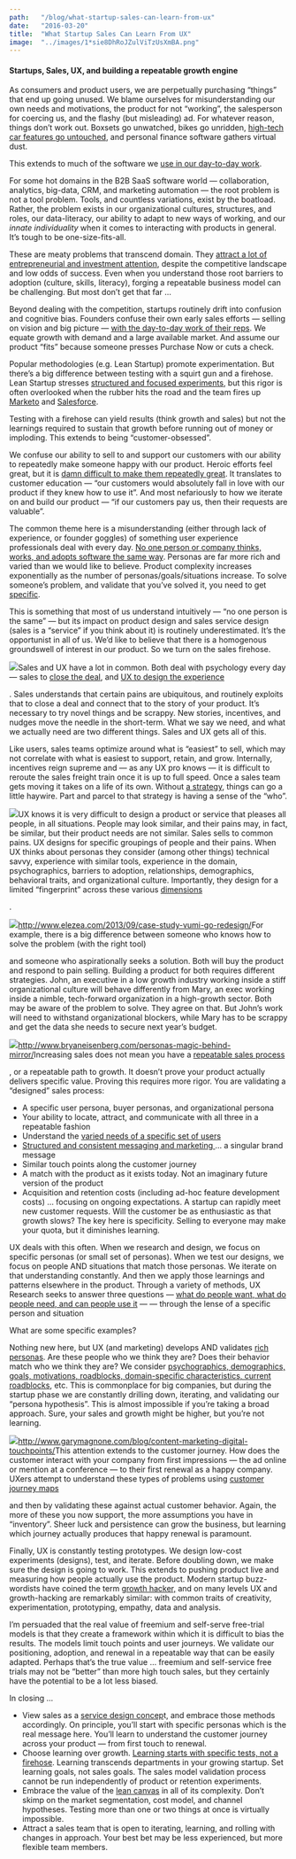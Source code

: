 ```yaml
---
path:	"/blog/what-startup-sales-can-learn-from-ux"
date:	"2016-03-20"
title:	"What Startup Sales Can Learn From UX"
image:	"../images/1*sie8DhRoJZulViTzUsXmBA.png"
---
```


#### Startups, Sales, UX, and building a repeatable growth engine

As consumers and product users, we are perpetually purchasing “things” that end up going unused. We blame ourselves for misunderstanding our own needs and motivations, the product for not “working”, the salesperson for coercing us, and the flashy (but misleading) ad. For whatever reason, things don’t work out. Boxsets go unwatched, bikes go unridden, [high-tech car features go untouched](http://www.consumerreports.org/cro/cars/survey-shows-many-high-tech-car-features-go-unused), and personal finance software gathers virtual dust.

This extends to much of the software we [use in our day-to-day work](http://swreflections.blogspot.com/2013/11/applying-8020-rule-in-software.html).

For some hot domains in the B2B SaaS software world — collaboration, analytics, big-data, CRM, and marketing automation — the root problem is not a tool problem. Tools, and countless variations, exist by the boatload. Rather, the problem exists in our organizational cultures, structures, and roles, our data-literacy, our ability to adapt to new ways of working, and our *innate individuality* when it comes to interacting with products in general. It’s tough to be one-size-fits-all.

These are meaty problems that transcend domain. They [attract a lot of entrepreneurial and investment attention](https://index.co/top/market/saas/investments/2016), despite the competitive landscape and low odds of success. Even when you understand those root barriers to adoption (culture, skills, literacy), forging a repeatable business model can be challenging. But most don’t get that far …

Beyond dealing with the competition, startups routinely drift into confusion and cognitive bias. Founders confuse their own early sales efforts — selling on vision and big picture — [with the day-to-day work of their reps](http://www.bothsidesofthetable.com/2010/10/12/startup-sales-why-hiring-seasoned-reps-may-not-work/). We equate growth with demand and a large available market. And assume our product “fits” because someone presses Purchase Now or cuts a check.

Popular methodologies (e.g. Lean Startup) promote experimentation. But there’s a big difference between testing with a squirt gun and a firehose. Lean Startup stresses [structured and focused experiments](http://ssir.org/articles/entry/the_promise_of_lean_experimentation), but this rigor is often overlooked when the rubber hits the road and the team fires up [Marketo](https://www.marketo.com/) and [Salesforce](http://www.salesforce.com/).

Testing with a firehose can yield results (think growth and sales) but not the learnings required to sustain that growth before running out of money or imploding. This extends to being “customer-obsessed”.

We confuse our ability to sell to and support our customers with our ability to repeatedly make someone happy with our product. Heroic efforts feel great, but it is [damn difficult to make them repeatedly great](https://hbr.org/2012/02/the-end-of-customer-service-he). It translates to customer education — “our customers would absolutely fall in love with our product if they knew how to use it”. And most nefariously to how we iterate on and build our product — “if our customers pay us, then their requests are valuable”.

The common theme here is a misunderstanding (either through lack of experience, or founder goggles) of something user experience professionals deal with every day. [No one person or company thinks, works, and adopts software the same way](http://www.ncbi.nlm.nih.gov/pmc/articles/PMC3013474/). Personas are far more rich and varied than we would like to believe. Product complexity increases exponentially as the number of personas/goals/situations increase. To solve someone’s problem, and validate that you’ve solved it, you need to get [specific](http://www.instigatorblog.com/good-hypotheses/2011/05/05/).

This is something that most of us understand intuitively — “no one person is the same” — but its impact on product design and sales service design (sales is a “service” if you think about it) is routinely underestimated. It’s the opportunist in all of us. We’d like to believe that there is a homogenous groundswell of interest in our product. So we turn on the sales firehose.

![](../images/1*sie8DhRoJZulViTzUsXmBA.png)Sales and UX have a lot in common. Both deal with psychology every day — sales to [close the deal](http://www.businessinsider.com/daniel-pink-to-sell-is-human-2013-1), and [UX to design the experience](https://uxmag.com/articles/the-psychologists-view-of-ux-design)

. Sales understands that certain pains are ubiquitous, and routinely exploits that to close a deal and connect that to the story of your product. It’s necessary to try novel things and be scrappy. New stories, incentives, and nudges move the needle in the short-term. What we say we need, and what we actually need are two different things. Sales and UX gets all of this.

Like users, sales teams optimize around what is “easiest” to sell, which may not correlate with what is easiest to support, retain, and grow. Internally, incentives reign supreme and — as any UX pro knows — it is difficult to reroute the sales freight train once it is up to full speed. Once a sales team gets moving it takes on a life of its own. Without [a strategy](https://hbr.org/2015/12/dont-turn-your-sales-team-loose-without-a-strategy), things can go a little haywire. Part and parcel to that strategy is having a sense of the “who”.

![](../images/1*juOfh1pFqOVmICjLKHxkWg.png)UX knows it is very difficult to design a product or service that pleases all people, in all situations. People may look similar, and their pains may, in fact, be similar, but their product needs are not similar. Sales sells to common pains. UX designs for specific groupings of people and their pains. When UX thinks about personas they consider (among other things) technical savvy, experience with similar tools, experience in the domain, psychographics, barriers to adoption, relationships, demographics, behavioral traits, and organizational culture. Importantly, they design for a limited “fingerprint” across these various [dimensions](http://www.servicedesigntoolkit.org/assets2013/posters/EN/P3-persona%20dimensions-A1.pdf)

.

![](../images/1*7Cv8zQGubobRAua4cpdxEQ.png)<http://www.elezea.com/2013/09/case-study-vumi-go-redesign/>For example, there is a big difference between someone who knows how to solve the problem (with the right tool)

 and someone who aspirationally seeks a solution. Both will buy the product and respond to pain selling. Building a product for both requires different strategies. John, an executive in a low growth industry working inside a stiff organizational culture will behave differently from Mary, an exec working inside a nimble, tech-forward organization in a high-growth sector. Both may be aware of the problem to solve. They agree on that. But John’s work will need to withstand organizational blockers, while Mary has to be scrappy and get the data she needs to secure next year’s budget.

![](../images/1*jYvKGLHWArEF46xdeajYrQ.png)<http://www.bryaneisenberg.com/personas-magic-behind-mirror/>Increasing sales does not mean you have a [repeatable sales process](https://salesandmarketing.com/content/sales-playbooks-key-repeatable-sales-process)

, or a repeatable path to growth. It doesn’t prove your product actually delivers specific value. Proving this requires more rigor. You are validating a “designed” sales process:

* A specific user persona, buyer personas, and organizational persona
* Your ability to locate, attract, and communicate with all three in a repeatable fashion
* Understand the [varied needs of a specific set of users](https://articles.uie.com/multiple_personalities/)
* [Structured and consistent messaging and marketing ](http://startupmanagement.org/2014/10/14/messaging-positioning-branding-for-startups-what-happens-after-productmarket-fit/)… a singular brand message
* Similar touch points along the customer journey
* A match with the product as it exists today. Not an imaginary future version of the product
* Acquisition and retention costs (including ad-hoc feature development costs) … focusing on ongoing expectations. A startup can rapidly meet new customer requests. Will the customer be as enthusiastic as that growth slows?
The key here is specificity. Selling to everyone may make your quota, but it diminishes learning.

UX deals with this often. When we research and design, we focus on specific personas (or small set of personas). When we test our designs, we focus on people AND situations that match those personas. We iterate on that understanding constantly. And then we apply those learnings and patterns elsewhere in the product. Through a variety of methods, UX Research seeks to answer three questions — [what do people want, what do people need, and can people use it](https://speakerdeck.com/tsharon/validating-assumptions-with-12-ux-research-methods) — — through the lense of a specific person and situation

What are some specific examples?

Nothing new here, but UX (and marketing) develops AND validates [rich personas](https://medium.com/@johnpcutler/persona-s-non-grata-5587cb46409c). Are these people who we think they are? Does their behavior match who we think they are? We consider [psychographics, demographics, goals, motivations, roadblocks, domain-specific characteristics, current roadblocks](http://www.contentharmony.com/blog/bootstrapped-customer-persona-validation/), etc. This is commonplace for big companies, but during the startup phase we are constantly drilling down, iterating, and validating our “persona hypothesis”. This is almost impossible if you’re taking a broad approach. Sure, your sales and growth might be higher, but you’re not learning.

![](../images/1*yEolUvVRg8rQiKokLUQq5Q.png)<http://www.garymagnone.com/blog/content-marketing-digital-touchpoints/>This attention extends to the customer journey. How does the customer interact with your company from first impressions — the ad online or mention at a conference — to their first renewal as a happy company. UXers attempt to understand these types of problems using [customer journey maps](http://www.servicedesigntools.org/tools/8)

 and then by validating these against actual customer behavior. Again, the more of these you now support, the more assumptions you have in “inventory”. Sheer luck and persistence can grow the business, but learning which journey actually produces that happy renewal is paramount.

Finally, UX is constantly testing prototypes. We design low-cost experiments (designs), test, and iterate. Before doubling down, we make sure the design is going to work. This extends to pushing product live and measuring how people actually use the product. Modern startup buzz-wordists have coined the term [growth hacker,](https://en.wikipedia.org/wiki/Growth_hacking) and on many levels UX and growth-hacking are remarkably similar: with common traits of creativity, experimentation, prototyping, empathy, data and analysis.

I’m persuaded that the real value of freemium and self-serve free-trial models is that they create a framework within which it is difficult to bias the results. The models limit touch points and user journeys. We validate our positioning, adoption, and renewal in a repeatable way that can be easily adapted. Perhaps that’s the true value … freemium and self-service free trials may not be “better” than more high touch sales, but they certainly have the potential to be a lot less biased.

In closing …

* View sales as a [service design concep](http://www.servicedesigntools.org/)t, and embrace those methods accordingly. On principle, you’ll start with specific personas which is the real message here. You’ll learn to understand the customer journey across your product — from first touch to renewal.
* Choose learning over growth. [Learning starts with specific tests, not a firehose](http://steveblank.com/2015/05/06/build-measure-learn-throw-things-against-the-wall-and-see-if-they-work/). Learning transcends departments in your growing startup. Set learning goals, not sales goals. The sales model validation process cannot be run independently of product or retention experiments.
* Embrace the value of the [lean canvas](https://leanstack.com/lean-canvas/) in all of its complexity. Don’t skimp on the market segmentation, cost model, and channel hypotheses. Testing more than one or two things at once is virtually impossible.
* Attract a sales team that is open to iterating, learning, and rolling with changes in approach. Your best bet may be less experienced, but more flexible team members.
